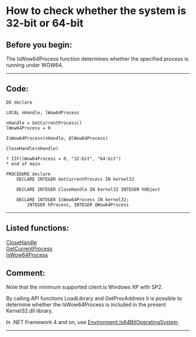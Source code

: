 <link rel="stylesheet" type="text/css" href="../css/win32api.css">  
<link rel="stylesheet" href="https://cdnjs.cloudflare.com/ajax/libs/font-awesome/4.7.0/css/font-awesome.min.css">

# How to check whether the system is 32-bit or 64-bit

## Before you begin:
The IsWow64Process function determines whether the specified process is running under WOW64.   
  
***  


## Code:
```foxpro  
DO declare

LOCAL nHandle, lWow64Process

nHandle = GetCurrentProcess()
lWow64Process = 0

IsWow64Process(nHandle, @lWow64Process)

CloseHandle(nHandle)

? IIF(lWow64Process = 0, "32-bit", "64-bit")
* end of main

PROCEDURE declare
	DECLARE INTEGER GetCurrentProcess IN kernel32
	
	DECLARE INTEGER CloseHandle IN kernel32 INTEGER hObject	
	
	DECLARE INTEGER IsWow64Process IN kernel32;
		INTEGER hProcess, INTEGER @Wow64Process  
```  
***  


## Listed functions:
[CloseHandle](../libraries/kernel32/CloseHandle.md)  
[GetCurrentProcess](../libraries/kernel32/GetCurrentProcess.md)  
[IsWow64Process](../libraries/kernel32/IsWow64Process.md)  

## Comment:
Note that the minimum supported client:is Windows XP with SP2.  
  
By calling API functions LoadLibrary and GetProcAddress it is possible to determine whether the IsWow64Process is included in the present Kernel32.dll library.  
  
In .NET Framework 4 and on, use <a href="https://msdn.microsoft.com/en-us/library/system.environment.is64bitoperatingsystem(v=vs.100).aspx">Environment.Is64BitOperatingSystem</a>.  
  
***  

